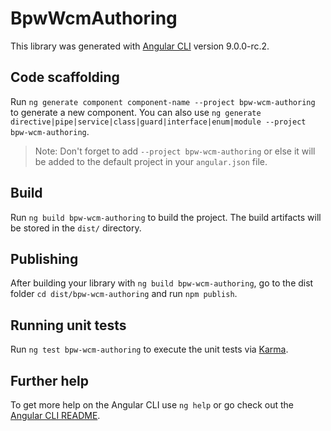 # BpwWcmAuthoring

This library was generated with [Angular CLI](https://github.com/angular/angular-cli) version 9.0.0-rc.2.

## Code scaffolding

Run `ng generate component component-name --project bpw-wcm-authoring` to generate a new component. You can also use `ng generate directive|pipe|service|class|guard|interface|enum|module --project bpw-wcm-authoring`.
> Note: Don't forget to add `--project bpw-wcm-authoring` or else it will be added to the default project in your `angular.json` file. 

## Build

Run `ng build bpw-wcm-authoring` to build the project. The build artifacts will be stored in the `dist/` directory.

## Publishing

After building your library with `ng build bpw-wcm-authoring`, go to the dist folder `cd dist/bpw-wcm-authoring` and run `npm publish`.

## Running unit tests

Run `ng test bpw-wcm-authoring` to execute the unit tests via [Karma](https://karma-runner.github.io).

## Further help

To get more help on the Angular CLI use `ng help` or go check out the [Angular CLI README](https://github.com/angular/angular-cli/blob/master/README.md).
